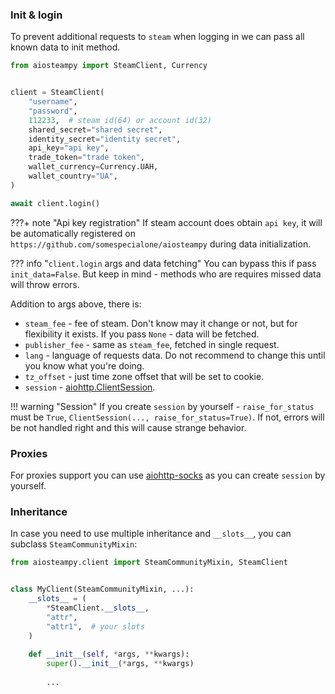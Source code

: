 ### Init & login

To prevent additional requests to `steam` when logging in we can pass all known data to init method.

```python
from aiosteampy import SteamClient, Currency


client = SteamClient(
    "username",
    "password",
    112233,  # steam id(64) or account id(32)
    shared_secret="shared secret",
    identity_secret="identity secret",
    api_key="api key",
    trade_token="trade token",
    wallet_currency=Currency.UAH,
    wallet_country="UA",
)

await client.login()
```

???+ note "Api key registration"
    If steam account does obtain `api key`, it will be automatically registered on
    `https://github.com/somespecialone/aiosteampy` during data initialization.

??? info "`client.login` args and data fetching"
    You can bypass this if pass `init_data=False`. But keep in mind - methods who are requires missed data will throw errors.

Addition to args above, there is:

* `steam_fee` - fee of steam. Don't know may it change or not, but for flexibility it exists.
  If you pass `None` - data will be fetched.
* `publisher_fee` - same as `steam_fee`, fetched in single request.
* `lang` - language of requests data. Do not recommend to change this until you know what you're doing.
* `tz_offset` - just time zone offset that will be set to cookie.
* `session` - [aiohttp.ClientSession](https://docs.aiohttp.org/en/stable/client_advanced.html#client-session).
  

!!! warning "Session"
    If you create `session` by yourself - `raise_for_status` must be `True`,
    `ClientSession(..., raise_for_status=True)`. If not, errors will be not handled right and this will cause strange
    behavior.

### Proxies

For proxies support you can use [aiohttp-socks](https://github.com/romis2012/aiohttp-socks) as you can create `session` by
yourself.

### Inheritance

In case you need to use multiple inheritance and `__slots__`, you can subclass `SteamCommunityMixin`:

```python
from aiosteampy.client import SteamCommunityMixin, SteamClient


class MyClient(SteamCommunityMixin, ...):
    __slots__ = (
        *SteamClient.__slots__,
        "attr",
        "attr1",  # your slots
    )
    
    def __init__(self, *args, **kwargs):
        super().__init__(*args, **kwargs)
        
        ...
```